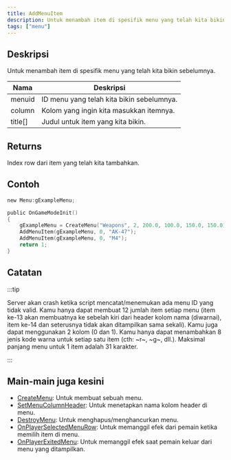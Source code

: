 ```yaml
---
title: AddMenuItem
description: Untuk menambah item di spesifik menu yang telah kita bikin sebelumnya.
tags: ["menu"]
---
```


## Deskripsi

Untuk menambah item di spesifik menu yang telah kita bikin sebelumnya.

| Nama    | Deskripsi                      |
| ------- | -------------------------------- |
| menuid  | ID menu yang telah kita bikin sebelumnya.   |
| column  | Kolom yang ingin kita masukkan itemnya.   |
| title[] | Judul untuk item yang kita bikin. |

## Returns

Index row dari item yang telah kita tambahkan.

## Contoh

```c
new Menu:gExampleMenu;

public OnGameModeInit()
{
    gExampleMenu = CreateMenu("Weapons", 2, 200.0, 100.0, 150.0, 150.0);
    AddMenuItem(gExampleMenu, 0, "AK-47");
    AddMenuItem(gExampleMenu, 0, "M4");
    return 1;
}
```

## Catatan

:::tip

Server akan crash ketika script mencatat/menemukan ada menu ID yang tidak valid. Kamu hanya dapat membuat 12 jumlah item setiap menu (item ke-13 akan membuatnya ke sebelah kiri dari header kolom nama (diwarnai), item ke-14 dan seterusnya tidak akan ditampilkan sama sekali). Kamu juga dapat menggunakan 2 kolom (0 dan 1). Kamu hanya dapat menambahkan 8 jenis kode warna untuk setiap satu item (cth: ~r~, ~g~, dll.). Maksimal panjang menu untuk 1 item adalah 31 karakter.

:::

## Main-main juga kesini

- [CreateMenu](CreateMenu): Untuk membuat sebuah menu.
- [SetMenuColumnHeader](SetMenuColumnHeader): Untuk menetapkan nama kolom header di menu.
- [DestroyMenu](DestroyMenu): Untuk menghapus/menghancurkan menu.
- [OnPlayerSelectedMenuRow](../callbacks/OnPlayerSelectedMenuRow): Untuk memanggil efek dari pemain ketika memilih item di menu.
- [OnPlayerExitedMenu](../callbacks/OnPlayerExitedMenu): Untuk memanggil efek saat pemain keluar dari menu yang ditampilkan.

